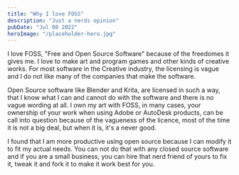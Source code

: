 ```yaml
---
title: "Why I love FOSS"
description: "Just a nerds opinion"
pubDate: "Jul 08 2022"
heroImage: "/placeholder-hero.jpg"
---
```


I love FOSS, "Free and Open Source Software" because of the 
freedomes it gives me. I love to make art and program games and other kinds of creative works. For most software in the Creative industry, 
the licensing is vague and I do not like many of the companies that make the software.

Open Source software like Blender and Krita,
are licensed in such a way, that I know what I can and cannot do with the software and there is no vague wording at all.
I own my art with FOSS, in many cases, your ownership of your work when using Adobe or AutoDesk products, can be 
call into question because of the vagueness of the licence, 
most of the time it is not a big deal, but when it is, it's a never good. 

I found that I am more productive using open source because I can modify it to fit my actual needs. 
You can not do that with any closed source software and if you are a small business, 
you can hire that nerd friend of yours to fix it, tweak it and fork it to make it work best for you.

